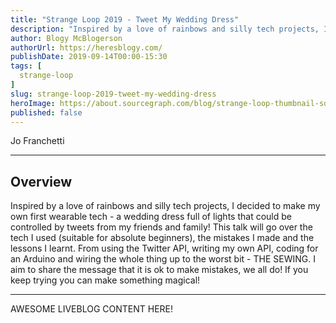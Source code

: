```yaml
---
title: "Strange Loop 2019 - Tweet My Wedding Dress"
description: "Inspired by a love of rainbows and silly tech projects, I decided to make my own first wearable tech - a wedding dress full of lights that could be controlled by tweets from my friends and family! This talk will go over the tech I used (suitable for absolute beginners), the mistakes I made and the lessons I learnt. From using the Twitter API, writing my own API, coding for an Arduino and wiring the whole thing up to the worst bit - THE SEWING. I aim to share the message that it is ok to make mistakes, we all do! If you keep trying you can make something magical!"
author: Blogy McBlogerson
authorUrl: https://heresblogy.com/
publishDate: 2019-09-14T00:00-15:30
tags: [
  strange-loop
]
slug: strange-loop-2019-tweet-my-wedding-dress
heroImage: https://about.sourcegraph.com/blog/strange-loop-thumbnail-square-v2.jpg
published: false
---
```


<div className="container p-0 liveblog-presenters d-flex w-100 text-center">
  <div className="row m-0 w-100">
      <p className=" mr-12 m-0 w-100">
        <span className="liveblog-presenters__name">Jo Franchetti</span>
        <a href="https://twitter.com/thisisjofrank" target="_blank" title="Twitter"><i className="fa fa-twitter pr-2"></i></a>
        <a href="https://github.com/thisisjofrank" target="_blank" title="GitHub"><i className="fa fa-github pr-2"></i></a>
        <a href="https://medium.com/@jofranchetti" target="_blank" title="Speaker's site"><i className="fa fa-globe pr-2"></i></a>
      </p>
  </div>
</div>

---

## Overview

Inspired by a love of rainbows and silly tech projects, I decided to make my own first wearable tech - a wedding dress full of lights that could be controlled by tweets from my friends and family! This talk will go over the tech I used (suitable for absolute beginners), the mistakes I made and the lessons I learnt. From using the Twitter API, writing my own API, coding for an Arduino and wiring the whole thing up to the worst bit - THE SEWING. I aim to share the message that it is ok to make mistakes, we all do! If you keep trying you can make something magical!

---

AWESOME LIVEBLOG CONTENT HERE!

